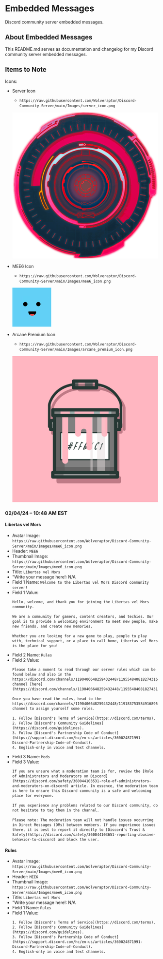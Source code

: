 # Embedded Messages
Discord community server embedded messages.

## About Embedded Messages
This README.md serves as documentation and changelog for my Discord community server embedded messages.

## Items to Note
Icons:
* Server Icon
    * ```https://raw.githubusercontent.com/Wolveraptor/Discord-Community-Server/main/Images/server_icon.png```

    ![alttext](/Images/server_icon.png)

* MEE6 Icon
    * ```https://raw.githubusercontent.com/Wolveraptor/Discord-Community-Server/main/Images/mee6_icon.png```

    ![alttext](/Images/mee6_icon.png)

* Arcane Premium Icon
    * ```https://raw.githubusercontent.com/Wolveraptor/Discord-Community-Server/main/Images/arcane_premium_icon.png```

    ![alttext](/Images/arcane_premium_icon.png)

### 02/04/24 – 10:48 AM EST
#### Libertas vel Mors
* Avatar Image: ```https://raw.githubusercontent.com/Wolveraptor/Discord-Community-Server/main/Images/mee6_icon.png```
* Header: ```MEE6```
* Thumbnail Image: ```https://raw.githubusercontent.com/Wolveraptor/Discord-Community-Server/main/Images/mee6_icon.png```
* Title: ```Libertas vel Mors```
* "Write your message here!: N/A
* Field 1 Name: ```Welcome to the Libertas vel Mors Discord community server!```
* Field 1 Value:
    ```
    Hello, welcome, and thank you for joining the Libertas vel Mors community.

    We are a community for gamers, content creators, and techies. Our goal is to provide a welcoming environment to meet new people, make new friends, and create new memories.

    Whether you are looking for a new game to play, people to play with, technical support, or a place to call home, Libertas vel Mors is the place for you!
    ```
* Field 2 Name: ```Rules```
* Field 2 Value:
    ```
    Please take a moment to read through our server rules which can be found below and also in the https://discord.com/channels/1190406648259432448/1195548408182743161 channel [here](https://discord.com/channels/1190406648259432448/1195548408182743161/1195548746574991400).

    Once you have read the rules, head to the https://discord.com/channels/1190406648259432448/1191837535849168957 channel to assign yourself some roles.

    1. Follow [Discord's Terms of Service](https://discord.com/terms).
    2. Follow [Discord's Community Guidelines](https://discord.com/guidelines).
    3. Follow [Discord's Partnership Code of Conduct](https://support.discord.com/hc/en-us/articles/360024871991-Discord-Partnership-Code-of-Conduct).
    4. English-only in voice and text channels.
    ```
* Field 3 Name: ```Mods```
* Field 3 Value: 
    ```
    If you are unsure what a moderation team is for, review the [Role of Administrators and Moderators on Discord](https://discord.com/safety/360044103531-role-of-administrators-and-moderators-on-discord) article. In essence, the moderation team is here to ensure this Discord community is a safe and welcoming place for everyone.

    If you experience any problems related to our Discord community, do not hesitate to tag them in the channel.

    Please note: The moderation team will not handle issues occurring in Direct Messages (DMs) between members. If you experience issues there, it is best to report it directly to [Discord's Trust & Safety](https://discord.com/safety/360044103651-reporting-abusive-behavior-to-discord) and block the user.
    ```

#### Rules
* Avatar Image: ```https://raw.githubusercontent.com/Wolveraptor/Discord-Community-Server/main/Images/mee6_icon.png```
* Header: ```MEE6```
* Thumbnail Image: ```https://raw.githubusercontent.com/Wolveraptor/Discord-Community-Server/main/Images/mee6_icon.png```
* Title: ```Libertas vel Mors```
* "Write your message here!: N/A
* Field 1 Name: ```Rules```
* Field 1 Value:
    ```
    1. Follow [Discord's Terms of Service](https://discord.com/terms).
    2. Follow [Discord's Community Guidelines](https://discord.com/guidelines).
    3. Follow [Discord's Partnership Code of Conduct](https://support.discord.com/hc/en-us/articles/360024871991-Discord-Partnership-Code-of-Conduct).
    4. English-only in voice and text channels.
    ```